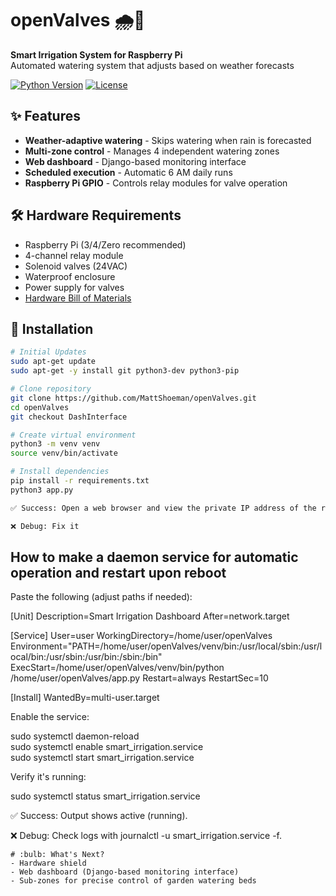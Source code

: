 # openValves 🌧️🌱
**Smart Irrigation System for Raspberry Pi**  
Automated watering system that adjusts based on weather forecasts


[![Python Version](https://img.shields.io/badge/python-3.7%2B-blue)](https://www.python.org/)
[![License](https://img.shields.io/badge/license-MIT-green)](LICENSE)

## ✨ Features
- **Weather-adaptive watering** - Skips watering when rain is forecasted
- **Multi-zone control** - Manages 4 independent watering zones
- **Web dashboard** - Django-based monitoring interface
- **Scheduled execution** - Automatic 6 AM daily runs
- **Raspberry Pi GPIO** - Controls relay modules for valve operation

## 🛠️ Hardware Requirements
- Raspberry Pi (3/4/Zero recommended)
- 4-channel relay module
- Solenoid valves (24VAC)
- Waterproof enclosure
- Power supply for valves
- [Hardware Bill of Materials](https://docs.google.com/spreadsheets/d/14KFi8By2FL1IUUs16bJJF-sFFORRKznYOV_ILq-R138/edit?usp=sharing)

## 🚀 Installation
```bash
# Initial Updates
sudo apt-get update
sudo apt-get -y install git python3-dev python3-pip

# Clone repository
git clone https://github.com/MattShoeman/openValves.git
cd openValves
git checkout DashInterface

# Create virtual environment
python3 -m venv venv
source venv/bin/activate

# Install dependencies
pip install -r requirements.txt
python3 app.py

✅ Success: Open a web browser and view the private IP address of the raspberry pi.

❌ Debug: Fix it
```

## How to make a daemon service for automatic operation and restart upon reboot
Paste the following (adjust paths if needed):

[Unit]
Description=Smart Irrigation Dashboard
After=network.target

[Service]
User=user
WorkingDirectory=/home/user/openValves
Environment="PATH=/home/user/openValves/venv/bin:/usr/local/sbin:/usr/local/bin:/usr/sbin:/usr/bin:/sbin:/bin"
ExecStart=/home/user/openValves/venv/bin/python /home/user/openValves/app.py
Restart=always
RestartSec=10

[Install]
WantedBy=multi-user.target

Enable the service:

sudo systemctl daemon-reload  
sudo systemctl enable smart_irrigation.service  
sudo systemctl start smart_irrigation.service  

Verify it's running:

sudo systemctl status smart_irrigation.service  

✅ Success: Output shows active (running).

❌ Debug: Check logs with journalctl -u smart_irrigation.service -f.


```
# :bulb: What's Next?
- Hardware shield
- Web dashboard (Django-based monitoring interface)
- Sub-zones for precise control of garden watering beds

